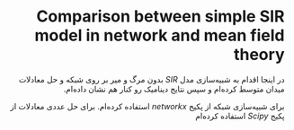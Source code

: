<div dir='rtl'>

# Comparison between simple SIR model in network and mean field theory

در اینجا اقدام به شبیه‌سازی مدل $SIR$ بدون مرگ و میر بر روی شبکه و حل معادلات میدان متوسط کرده‌ام و سپس نتایج دینامیک رو کنار هم نشان داده‌ام.

برای شبیه‌سازی شبکه از پکیج $networkx$ استفاده کرده‌ام. برای حل عددی معادلات از پکیج $Scipy$ استفاده کرده‌ام